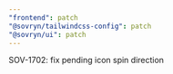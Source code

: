 ```yaml
---
"frontend": patch
"@sovryn/tailwindcss-config": patch
"@sovryn/ui": patch
---
```


SOV-1702: fix pending icon spin direction
